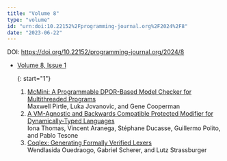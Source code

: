 ```yaml
---
title: "Volume 8"
type: "volume"
id: "urn:doi:10.22152%2Fprogramming-journal.org%2F2024%2F8"
date: "2023-06-22"
---
```

DOI: <https://doi.org/10.22152/programming-journal.org/2024/8>


* [Volume 8, Issue 1](issue1)  




  {: start="1"}
  1. [McMini: A Programmable DPOR-Based Model Checker for Multithreaded Programs](/2024/8/1)  
Maxwell Pirtle, Luka Jovanovic, and Gene Cooperman
  1. [A VM-Agnostic and Backwards Compatible Protected Modifier for Dynamically-Typed Languages](/2024/8/2)  
Iona Thomas, Vincent Aranega, Stéphane Ducasse, Guillermo Polito, and Pablo Tesone
  1. [Coqlex: Generating Formally Verified Lexers](/2024/8/3)  
Wendlasida Ouedraogo, Gabriel Scherer, and Lutz Strassburger






